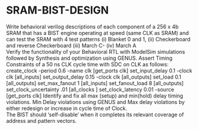 # SRAM-BIST-DESIGN

Write behavioral verilog descriptions of each component of a 256 x 4b SRAM that has 
a BIST engine operating at speed (same CLK as SRAM) and can test the SRAM with 4 test 
patterns (i) Blanket 0 and 1, (ii) Checkerboard and reverse Checkerboard 
(iii) March C- (iv) March A  
Verify the functionality of your Behavioral RTL with ModelSim simulations followed by 
Synthesis and optimization using GENUS. Assert Timing Constraints of a 50 ns CLK cycle 
time with SDC on CLK as follows: 
create_clock  -period 0.6 -name clk [get_ports clk] 
set_input_delay 0.1 -clock clk [all_inputs] 
set_output_delay 0.15 -clock clk [all_outputs] 
set_load 0.1 [all_outputs] 
set_max_fanout 1 [all_inputs] 
set_fanout_load 8 [all_outputs] 
set_clock_uncertainty .01 [all_clocks ] 
set_clock_latency 0.01 -source [get_ports clk] 
Identify and fix all max (setup) and min(hold) delay timing violations.  Min Delay 
violations using GENUS and Max delay violations by either redesign or increase in cycle 
time of Clock.     
The BIST should ‘self-disable’ when it completes its relevant coverage of address and 
pattern vectors. 
